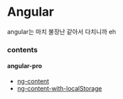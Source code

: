 # Angular
angular는 마치 불장난 같아서 다치니까 eh

### contents
#### angular-pro
- [ng-content]
- [ng-content-with-localStorage]

[//]: # (These are reference links used in the body of this note and get stripped out when the markdown processor does its job. There is no need to format nicely because it shouldn't be seen. Thanks SO - http://stackoverflow.com/questions/4823468/store-comments-in-markdown-syntax)

  [ng-content]: <https://github.com/yuriyoon1009/Angular/tree/master/ng-content-1>

  [ng-content-with-localStorage]: <https://github.com/yuriyoon1009/Angular/tree/master/ng-content-2>